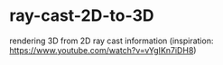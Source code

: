 # ray-cast-2D-to-3D
rendering 3D from 2D ray cast information (inspiration: https://www.youtube.com/watch?v=vYgIKn7iDH8)
